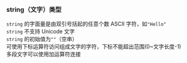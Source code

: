 ### string（文字）类型

`string` 的字面量是由双引号括起的任意个数 ASCII 字符，如`"Hello"`  
`string` 不支持 Unicode 文字  
`string` 的初始值为`""`（空串）  
可使用下标运算符访问组成文字的字符，下标不能超出范围(0~文字长度-1)  
多段文字可以使用加运算符连接  